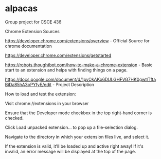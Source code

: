 # alpacas
Group project for CSCE 436


Chrome Extension Sources

https://developer.chrome.com/extensions/overview - Official Source for chrome documentation

https://developer.chrome.com/extensions/getstarted 

https://robots.thoughtbot.com/how-to-make-a-chrome-extension - Basic start to an extension and helps with finding things on a page. 

https://docs.google.com/document/d/1pvOkAKx6DULGHFVG7HK0gwtlTftaBiDa85hA3oPYfyE/edit - Project Description

How to load and test the extension: 

Visit chrome://extensions in your browser 

Ensure that the Developer mode checkbox in the top right-hand corner is checked.

Click Load unpacked extension… to pop up a file-selection dialog.

Navigate to the directory in which your extension files live, and select it.

If the extension is valid, it'll be loaded up and active right away! If it's invalid, an error message will be displayed at the top of the page. 